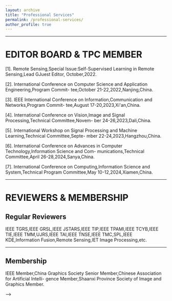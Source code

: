 ```yaml
---
layout: archive
title: "Professional Services"
permalink: /professional-services/
author_profile: true
---
```


---  
EDITOR BOARD & TPC MEMBER  
======  
  
[1]. Remote Sensing,Special Issue:Self-Supervised Learning in Remote Sensing,Lead GJuest Editor, October,2022.  
  
[2]. International Conference on Computer Science and Application Engineering,Program Commit- tee,October 21-22,2022,Nanjing,China.  
  
[3]. IEEE International Conference on Information,Communication and Networks,Program Commit- tee,August 17-20,2023,Xi'an,China.  
  
[4]. International Conference on Vision,Image and Signal Processing,Technical Committee,Novem- ber 24-26,2023,Dali,China.  
  
[5]. International Workshop on Signal Processing and Machine Learning,Technical Committee,Septe- mber 22-24,2023,Hangzhou,China.  
  
[6]. International Conference on Advances in Computer Technology,Information Science and Com- munications,Technical Committee,April 26-28,2024,Sanya,China.  
  
[7]. International Conference on Computing,Information Science and System,Technical Program Committee,May 10-12,2024,Xiamen,China.  
  

---  
REVIEWERS & MEMBERSHIP  
======  
  
Regular Reviewers  
------  
  
IEEE TGRS,IEEE GRSL,IEEE JSTARS,IEEE TIP,IEEE TPAMI,IEEE TCYB,IEEE TIE,IEEE TMM,UJRS,IEEE TAI,IEEE TNSE,IEEE TMC,SPL,IEEE KDE,Information Fusion,Remote Sensing,IET Image Processing,etc.  

---  
Membership  
------  
  
IEEE Member,China Graphics Society Senior Member,Chinese Association for Artificial Intelli- gence Member,Shaanxi Province Society of Image and Graphics Member.  










<!-- ---
layout: archive
title: "Professional Services"
permalink: /professional-services/
author_profile: true
---

{% include base_path %}


{% for post in site.professional-services %}
  {% include archive-single.html %}
{% endfor %}

<!-- {% if site.talkmap_link == true %}

<p style="text-decoration:underline;"><a href="/talkmap.html">See a map of all the places I've given a talk!</a></p>

{% endif %}

{% for post in site.talks reversed %}
  {% include archive-single-talk.html %}
{% endfor %}
 --> -->
